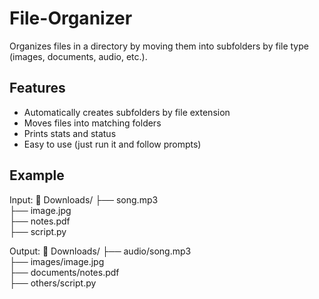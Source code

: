 # File-Organizer

Organizes files in a directory by moving them into subfolders by file type (images, documents, audio, etc.).

## Features
- Automatically creates subfolders by file extension
- Moves files into matching folders
- Prints stats and status
- Easy to use (just run it and follow prompts)

## Example
Input:
📂 Downloads/
├── song.mp3  
├── image.jpg  
├── notes.pdf  
├── script.py  

Output:
📂 Downloads/
├── audio/song.mp3  
├── images/image.jpg  
├── documents/notes.pdf  
├── others/script.py
